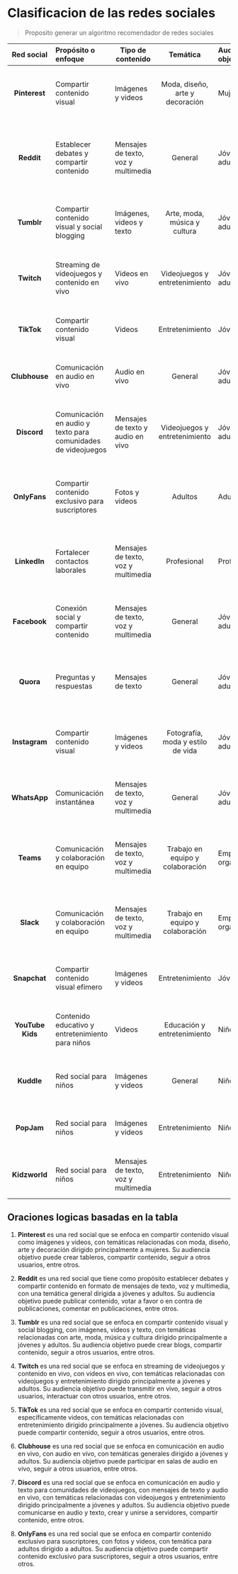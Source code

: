 # Clasificacion de las redes sociales

> Proposito generar un algoritmo recomendador de redes sociales

| Red social | Propósito o enfoque | Tipo de contenido | Temática | Audiencia objetivo | Funcionalidades |
| :---: | :--- | --- | :---: | :--- | :--- |
| **Pinterest** | Compartir contenido visual | Imágenes y videos | Moda, diseño, arte y decoración | Mujeres | Crear tableros, compartir contenido, seguir a otros usuarios, entre otros. |
| **Reddit** | Establecer debates y compartir contenido | Mensajes de texto, voz y multimedia | General | Jóvenes y adultos | Publicar contenido, votar a favor o en contra de publicaciones, comentar en publicaciones, entre otros. |
| **Tumblr** | Compartir contenido visual y social blogging | Imágenes, videos y texto | Arte, moda, música y cultura | Jóvenes y adultos | Crear blogs, compartir contenido, seguir a otros usuarios, entre otros. |
| **Twitch** | Streaming de videojuegos y contenido en vivo | Videos en vivo | Videojuegos y entretenimiento | Jóvenes y adultos | Transmitir en vivo, seguir a otros usuarios, interactuar con otros usuarios, entre otros. |
| **TikTok** | Compartir contenido visual | Videos | Entretenimiento | Jóvenes | Compartir contenido, seguir a otros usuarios, entre otros. |
| **Clubhouse** | Comunicación en audio en vivo | Audio en vivo | General | Jóvenes y adultos | Participar en salas de audio en vivo, seguir a otros usuarios, entre otros. |
| **Discord** | Comunicación en audio y texto para comunidades de videojuegos | Mensajes de texto y audio en vivo | Videojuegos y entretenimiento | Jóvenes y adultos | Comunicación en audio y texto, crear y unirse a servidores, compartir contenido, entre otros. |
| **OnlyFans** | Compartir contenido exclusivo para suscriptores | Fotos y videos | Adultos | Adultos | Compartir contenido exclusivo para suscriptores, seguir a otros usuarios, entre otros. |
| **LinkedIn** | Fortalecer contactos laborales | Mensajes de texto, voz y multimedia | Profesional | Profesionales | Compartir contenido, conectarse con otros usuarios, seguir a otros usuarios, entre otros. |
 **Facebook** | Conexión social y compartir contenido | Mensajes de texto, voz y multimedia | General | Jóvenes y adultos | Compartir contenido, seguir a otros usuarios, crear grupos, entre otros. |
| **Quora** | Preguntas y respuestas | Mensajes de texto | General | Jóvenes y adultos | Hacer preguntas, responder preguntas, seguir a otros usuarios, entre otros. |
| **Instagram** | Compartir contenido visual | Imágenes y videos | Fotografía, moda y estilo de vida | Jóvenes y adultos | Compartir contenido, seguir a otros usuarios, crear historias, entre otros. |
| **WhatsApp** | Comunicación instantánea | Mensajes de texto, voz y multimedia | General | Jóvenes y adultos | Enviar mensajes, realizar llamadas y videollamadas, compartir contenido, entre otros. |
| **Teams** | Comunicación y colaboración en equipo | Mensajes de texto, voz y multimedia | Trabajo en equipo y colaboración | Empresas y organizaciones | Crear equipos, chatear, compartir archivos, realizar videollamadas, entre otros. |
| **Slack** | Comunicación y colaboración en equipo | Mensajes de texto, voz y multimedia | Trabajo en equipo y colaboración | Empresas y organizaciones | Crear canales, chatear, compartir archivos, realizar videollamadas, entre otros. |
| **Snapchat** | Compartir contenido visual efímero | Imágenes y videos | Entretenimiento | Jóvenes | Compartir contenido efímero, seguir a otros usuarios, entre otros. |
| **YouTube Kids** | Contenido educativo y entretenimiento para niños | Videos | Educación y entretenimiento | Niños | Ver contenido educativo y entretenimiento, crear listas de reproducción, entre otros. |
| **Kuddle** | Red social para niños | Imágenes y videos | General | Niños | Compartir contenido, seguir a otros usuarios, entre otros. |
| **PopJam** | Red social para niños | Imágenes y videos | Entretenimiento | Niños | Compartir contenido, seguir a otros usuarios, entre otros. |
| **Kidzworld** | Red social para niños | Mensajes de texto, voz y multimedia | Entretenimiento | Niños | Compartir contenido, seguir a otros usuarios, entre otros. |

## Oraciones logicas basadas en la tabla

1. **Pinterest** es una red social que se enfoca en compartir contenido visual como imágenes y videos, con temáticas relacionadas con moda, diseño, arte y decoración dirigido principalmente a mujeres. Su audiencia objetivo puede crear tableros, compartir contenido, seguir a otros usuarios, entre otros.

2. **Reddit** es una red social que tiene como propósito establecer debates y compartir contenido en formato de mensajes de texto, voz y multimedia, con una temática general dirigida a jóvenes y adultos. Su audiencia objetivo puede publicar contenido, votar a favor o en contra de publicaciones, comentar en publicaciones, entre otros.

3. **Tumblr** es una red social que se enfoca en compartir contenido visual y social blogging, con imágenes, videos y texto, con temáticas relacionadas con arte, moda, música y cultura dirigido principalmente a jóvenes y adultos. Su audiencia objetivo puede crear blogs, compartir contenido, seguir a otros usuarios, entre otros.

4. **Twitch** es una red social que se enfoca en streaming de videojuegos y contenido en vivo, con videos en vivo, con temáticas relacionadas con videojuegos y entretenimiento dirigido principalmente a jóvenes y adultos. Su audiencia objetivo puede transmitir en vivo, seguir a otros usuarios, interactuar con otros usuarios, entre otros.

5. **TikTok** es una red social que se enfoca en compartir contenido visual, específicamente videos, con temáticas relacionadas con entretenimiento dirigido principalmente a jóvenes. Su audiencia objetivo puede compartir contenido, seguir a otros usuarios, entre otros.

6. **Clubhouse** es una red social que se enfoca en comunicación en audio en vivo, con audio en vivo, con temáticas generales dirigido a jóvenes y adultos. Su audiencia objetivo puede participar en salas de audio en vivo, seguir a otros usuarios, entre otros.

7. **Discord** es una red social que se enfoca en comunicación en audio y texto para comunidades de videojuegos, con mensajes de texto y audio en vivo, con temáticas relacionadas con videojuegos y entretenimiento dirigido principalmente a jóvenes y adultos. Su audiencia objetivo puede comunicarse en audio y texto, crear y unirse a servidores, compartir contenido, entre otros.

8. **OnlyFans** es una red social que se enfoca en compartir contenido exclusivo para suscriptores, con fotos y videos, con temática para adultos dirigido a adultos. Su audiencia objetivo puede compartir contenido exclusivo para suscriptores, seguir a otros usuarios, entre otros.
